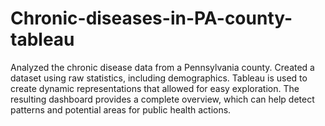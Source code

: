 # Chronic-diseases-in-PA-county-tableau
Analyzed the chronic disease data from a Pennsylvania county. Created a dataset using raw statistics, including demographics. Tableau is used to create dynamic representations that allowed for easy exploration. The resulting dashboard provides a complete overview, which can help detect patterns and potential areas for public health actions.
